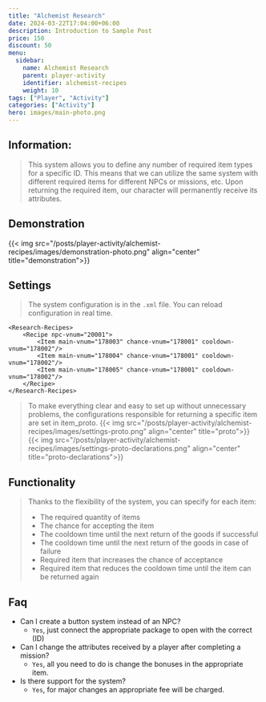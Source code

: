 ```yaml
---
title: "Alchemist Research"
date: 2024-03-22T17:04:00+06:00
description: Introduction to Sample Post
price: 150
discount: 50
menu:
  sidebar:
    name: Alchemist Research
    parent: player-activity
    identifier: alchemist-recipes
    weight: 10
tags: ["Player", "Activity"]
categories: ["Activity"]
hero: images/main-photo.png
---
```



## Information:
> This system allows you to define any number of required item types for a specific ID. This means that we can utilize the same system with different required items for different NPCs or missions, etc.
> Upon returning the required item, our character will permanently receive its attributes.
## Demonstration
{{< img src="/posts/player-activity/alchemist-recipes/images/demonstration-photo.png" align="center" title="demonstration">}}

## Settings
> The system configuration is in the `.xml` file. You can reload configuration in real time.

```
<Research-Recipes>
	<Recipe npc-vnum="20001">
		<Item main-vnum="178003" chance-vnum="178001" cooldown-vnum="178002"/>
		<Item main-vnum="178004" chance-vnum="178001" cooldown-vnum="178002"/>
		<Item main-vnum="178005" chance-vnum="178001" cooldown-vnum="178002"/>
	</Recipe>
</Research-Recipes>
```

> To make everything clear and easy to set up without unnecessary problems, the configurations responsible for returning a specific item are set in item_proto.
{{< img src="/posts/player-activity/alchemist-recipes/images/settings-proto.png" align="center" title="proto">}}
{{< img src="/posts/player-activity/alchemist-recipes/images/settings-proto-declarations.png" align="center" title="proto-declarations">}}

## Functionality
> Thanks to the flexibility of the system, you can specify for each item:
>- The required quantity of items
>- The chance for accepting the item
>- The cooldown time until the next return of the goods if successful
>- The cooldown time until the next return of the goods in case of failure
>- Required item that increases the chance of acceptance
>- Required item that reduces the cooldown time until the item can be returned again

## Faq
* Can I create a button system instead of an NPC?
	* `Yes`, just connect the appropriate package to open with the correct (ID)
* Can I change the attributes received by a player after completing a mission?
	* `Yes`, all you need to do is change the bonuses in the appropriate item.
* Is there support for the system?
	* `Yes`, for major changes an appropriate fee will be charged.
